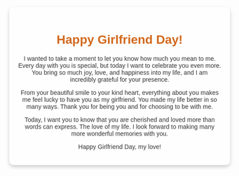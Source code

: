 <!DOCTYPE html>
<html lang="en">
<head>
    <meta charset="UTF-8">
    <meta name="viewport" content="width=device-width, initial-scale=1.0">
    <title>Happy Girlfriend Day</title>
    <style>
        body {
            background-image: url('https://example.com/flowers.jpg'); /* Replace with a URL to a floral image */
            background-size: cover;
            background-repeat: no-repeat;
            display: flex;
            justify-content: center;
            align-items: center;
            height: 100vh;
            margin: 0;
            font-family: Arial, sans-serif;
        }
        .letter {
            background: rgba(255, 255, 255, 0.8);
            padding: 20px;
            border-radius: 10px;
            max-width: 600px;
            text-align: center;
            box-shadow: 0 4px 8px rgba(0, 0, 0, 0.2);
        }
        h1 {
            color: #D2691E;
        }
        p {
            color: #333;
        }
    </style>
</head>
<body>
    <div class="letter">
        <h1>Happy Girlfriend Day!</h1>
        <p>I wanted to take a moment to let you know how much you mean to me. Every day with you is special, but today I want to celebrate you even more. You bring so much joy, love, and happiness into my life, and I am incredibly grateful for your presence.</p>
        <p>From your beautiful smile to your kind heart, everything about you makes me feel lucky to have you as my girlfriend. You made my life better in so many ways. Thank you for being you and for choosing to be with me.</p>
        <p>Today, I want you to know that you are cherished and loved more than words can express. The love of my life. I look forward to making many more wonderful memories with you.</p>
        <p>Happy Girlfriend Day, my love!</p>
    </div>
</body>
</html>
